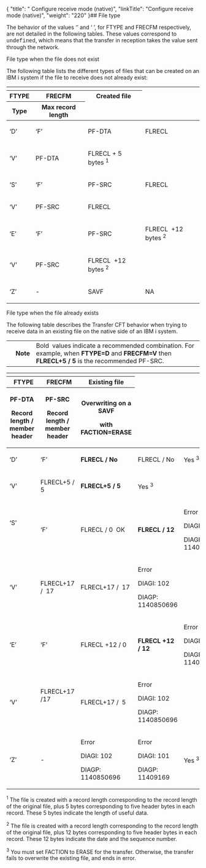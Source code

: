 {
    "title": " Configure receive mode (native)",
    "linkTitle": "Configure receive mode (native)",
    "weight": "220"
}## File type

The behavior of the values ‘’ and ‘ ’, for FTYPE and FRECFM respectively, are not detailed in the following tables. These values correspond to <span style="font-family: 'Courier New';">undefined</span>, which means that the transfer in reception takes the value sent through the network. 

File type when the file does not exist

The following table lists the different types of files that can be created on an IBM i system if the file to receive does not already exist:

<table>
   <th>
      <tr>
<th>FTYPE         </th>
<th>FRECFM         </th>
<th>Created file         </th>
      </tr>
      <tr>
<th>Type         </th>
<th>Max record length         </th>
      </tr>
   </thead>
   <tbody>
      <tr>
         <td><p>‘D’</p>         </td>
         <td><p>‘F’</p>         </td>
         <td><p>PF-DTA </p>         </td>
         <td><p>FLRECL</p>         </td>
      </tr>
      <tr>
         <td><p>‘V’</p>         </td>
         <td><p>PF-DTA</p>         </td>
         <td><p>FLRECL + 5 bytes <sup>1</sup></p>         </td>
      </tr>
      <tr>
         <td><p>‘S’</p>         </td>
         <td><p>‘F’</p>         </td>
         <td><p>PF-SRC</p>         </td>
         <td><p>FLRECL</p>         </td>
      </tr>
      <tr>
         <td><p>‘V’</p>         </td>
         <td><p>PF-SRC</p>         </td>
         <td><p>FLRECL</p>         </td>
      </tr>
      <tr>
         <td><p>‘E’</p>         </td>
         <td><p>‘F’</p>         </td>
         <td><p>PF-SRC</p>         </td>
         <td><p>FLRECL  +12  bytes <sup>2</sup></p>         </td>
      </tr>
      <tr>
         <td><p>‘V’</p>         </td>
         <td><p>PF-SRC</p>         </td>
         <td><p>FLRECL  +12  bytes <sup>2</sup></p>         </td>
      </tr>
      <tr>
         <td><p>‘Z’</p>         </td>
         <td><p>-</p>         </td>
         <td><p>SAVF</p>         </td>
         <td><p>NA</p>         </td>
      </tr>
   </tbody>
</table>

File type when the file already exists

The following table describes the <span class="mc-variable header_footer_variables.hf_long_product_name variable">Transfer CFT</span> behavior when trying to receive data in an existing file on the native side of an IBM i system.

<table>
   <tbody>
      <tr>
         <td>         </td>
         <td><span><strong>Note</strong></span>         </td>
         <td>Bold  values indicate a recommended combination. For example, when <strong>FTYPE=D</strong> and <strong>FRECFM=V</strong> then <strong><strong>FLRECL+5 / 5</strong></strong> is the recommended PF-SRC.         </td>
      </tr>
   </tbody>
</table>

<table>
   <th>
      <tr>
<th>  FTYPE         </th>
<th>  FRECFM         </th>
<th>Existing file         </th>
      </tr>
      <tr>
<th><p>PF-DTA</p>
<p>Record length / member header</p>         </th>
<th><p>PF-SRC</p>
<p>Record length / member header</p>         </th>
<th><p>Overwriting on a SAVF</p>
<p>with FACTION=ERASE</p>         </th>
      </tr>
   </thead>
   <tbody>
      <tr>
         <td><p>‘D’</p>         </td>
         <td><p>‘F’</p>         </td>
         <td><p><strong>FLRECL / No</strong></p>         </td>
         <td><p>FLRECL / No</p>         </td>
         <td><p>Yes <sup>3</sup></p>         </td>
      </tr>
      <tr>
         <td><p>‘V’</p>         </td>
         <td><p>FLRECL+5 / 5</p>         </td>
         <td><p><strong>FLRECL+5 / 5</strong></p>         </td>
         <td><p>Yes <sup>3</sup></p>         </td>
      </tr>
      <tr>
         <td><p>‘S’</p>
<p> </p>         </td>
         <td><p>‘F’</p>         </td>
         <td><p>FLRECL / 0  OK</p>         </td>
         <td><p><strong>FLRECL / 12</strong></p>         </td>
         <td><p>Error</p>
<p>DIAGI: 102</p>
<p>DIAGP: 1140850696</p>         </td>
      </tr>
      <tr>
         <td><p>‘V’</p>         </td>
         <td><p>FLRECL+17 /  17</p>         </td>
         <td><p>FLRECL+17 /  17</p>         </td>
         <td><p>Error</p>
<p>DIAGI: 102</p>
<p>DIAGP: 1140850696</p>         </td>
      </tr>
      <tr>
         <td><p>‘E’</p>         </td>
         <td><p>‘F’</p>         </td>
         <td><p>FLRECL +12 / 0</p>         </td>
         <td><p><strong>FLRECL +12 / 12</strong></p>         </td>
         <td><p>Error</p>
<p>DIAGI: 102</p>
<p>DIAGP: 1140850696</p>         </td>
      </tr>
      <tr>
         <td><p>‘V’</p>         </td>
         <td><p>FLRECL+17 /17</p>
<p> </p>         </td>
         <td><p>FLRECL+17 /  5</p>         </td>
         <td><p>Error</p>
<p>DIAGI: 102</p>
<p>DIAGP: 1140850696</p>         </td>
      </tr>
      <tr>
         <td><p>‘Z’</p>         </td>
         <td><p>-</p>         </td>
         <td><p>Error</p>
<p>DIAGI: 102</p>
<p>DIAGP: 1140850696</p>         </td>
         <td><p>Error</p>
<p>DIAGI: 101</p>
<p>DIAGP: 11409169</p>         </td>
         <td><p>Yes <sup>3</sup></p>         </td>
      </tr>
   </tbody>
</table>

<sup>1</sup> The file is created with a record length corresponding to the record length of the original file, plus 5 bytes corresponding to five header bytes in each record. These 5 bytes indicate the length of useful data.

<sup>2</sup> The file is created with a record length corresponding to the record length of the original file, plus 12 bytes corresponding to five header bytes in each record. These 12 bytes indicate the date and the sequence number.

<sup>3</sup> You must set FACTION to ERASE for the transfer. Otherwise, the transfer fails to overwrite the existing file, and ends in error.
